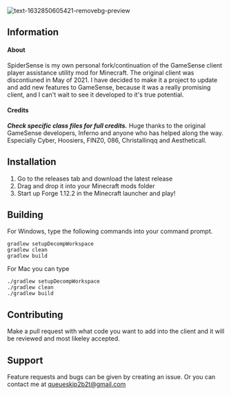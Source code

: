 <!-- PROJECT TITLE -->
![text-1632850605421-removebg-preview](https://user-images.githubusercontent.com/90464553/135137515-6f79ff51-c026-43ca-a54e-1c1c6336996c.png)

<!-- INFORMATION -->
## Information

#### About
SpiderSense is my own personal fork/continuation of the GameSense client player assistance utility mod for Minecraft. The original client was discontiuned in May of 2021. I have decided to make it a project to update and add new features to GameSense, because it was a really promising client, and I can't wait to see it developed to it's true potential.

#### Credits
***Check specific class files for full credits.***
Huge thanks to the original GameSense developers, Inferno and anyone who has helped along the way. Especially Cyber, Hoosiers, FINZ0, 086, Christallinqq and Aestheticall.

<!-- INSTALLATION -->
## Installation
1. Go to the releases tab and download the latest release
2. Drag and drop it into your Minecraft mods folder
3. Start up Forge 1.12.2 in the Minecraft launcher and play!

## Building
For Windows, type the following commands into your command prompt.
```
gradlew setupDecompWorkspace
gradlew clean
gradlew build
```
For Mac you can type
```
./gradlew setupDecompWorkspace
./gradlew clean
./gradlew build
```

<!-- CONTRIBUTING -->
## Contributing
Make a pull request with what code you want to add into the client and it will be reviewed and most likeley accepted.


<!-- SUPPORT -->
## Support
Feature requests and bugs can be given by creating an issue. Or you can contact me at queueskip2b2t@gmail.com


